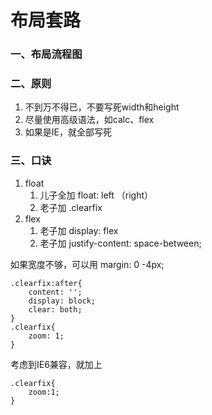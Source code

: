 # 布局套路

### 一、布局流程图


### 二、原则
1. 不到万不得已，不要写死width和height
2. 尽量使用高级语法，如calc、flex
3. 如果是IE，就全部写死

### 三、口诀
1. float
    1. 儿子全加 float: left （right）
    2. 老子加 .clearfix
2. flex
    1. 老子加 display: flex
    2. 老子加 justify-content: space-between;   

如果宽度不够，可以用 margin: 0 -4px;
```
.clearfix:after{
    content: '';
    display: block;
    clear: both;
}
.clearfix{
    zoom: 1;
}
```
考虑到IE6兼容，就加上
```
.clearfix{
    zoom:1;
}
```